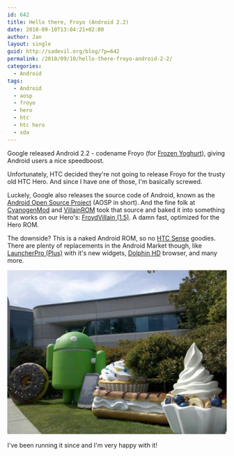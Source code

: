 ```yaml
---
id: 642
title: Hello there, Froyo (Android 2.2)
date: 2010-09-10T13:04:21+02:00
author: Jan
layout: single
guid: http://sadevil.org/blog/?p=642
permalink: /2010/09/10/hello-there-froyo-android-2-2/
categories:
  - Android
tags:
  - Android
  - aosp
  - froyo
  - hero
  - htc
  - htc hero
  - xda
---
```

Google released Android 2.2 - codename Froyo (for <a href="http://en.wikipedia.org/wiki/Frozen_yogurt" target="_blank">Frozen Yoghurt</a>), giving Android users a nice speedboost.

Unfortunately, HTC decided they're not going to release Froyo for the trusty old HTC Hero. And since I have one of those, I'm basically screwed.

Luckely, Google also releases the source code of Android, known as the <a href="http://source.android.com/" target="_blank">Android Open Source Project</a> (AOSP in short). And the fine folk at <a href="http://www.cyanogenmod.com/" target="_blank">CyanogenMod</a> and <a href="http://www.villainrom.co.uk" target="_blank">VillainROM</a> took that source and baked it into something that works on our Hero's: <a href="http://www.villainrom.co.uk/forum/showthread.php?2358-FroydVillain-1.5.0-quot-So-fast-it-waits-for-YOU-to-boot" target="_blank">FroydVillain (1.5)</a>. A damn fast, optimized for the Hero ROM.

The downside? This is a naked Android ROM, so no <a href="http://en.wikipedia.org/wiki/HTC_Sense" target="_blank">HTC Sense</a> goodies. There are plenty of replacements in the Android Market though, like <a href="http://www.launcherpro.com" target="_blank">LauncherPro (Plus)</a> with it's new widgets, <a href="http://home.dolphin-browser.com/tunny/Home.htm" target="_blank">Dolphin HD</a> browser, and many more.

<center>
  <img src="/assets/images/2010/09/thumb_550_froyo-statue.jpeg" alt="Android statues at Googleplex" />
</center>

  
I've been running it since and I'm very happy with it!